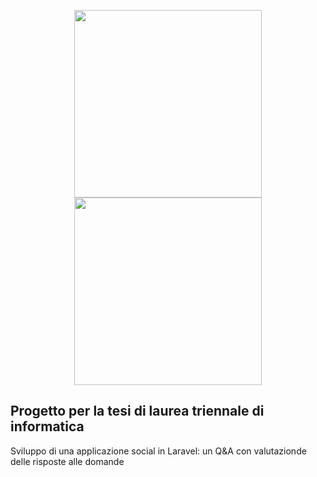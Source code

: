 <p align="center"><a href="https://laravel.com" target="_blank"><img src="https://raw.githubusercontent.com/laravel/art/master/logo-lockup/5%20SVG/2%20CMYK/1%20Full%20Color/laravel-logolockup-cmyk-red.svg" width="300"></a><img src="https://www.flowing.it/wp-content/uploads/2019/10/687474703a2f2f6572696b6168656964692e636f6d2f7468656d652f6661746361747a2f696d616765732f76616772616e742f6c6f676f5f76616772616e742e706e67.png" width="300"></p>

## Progetto per la tesi di laurea triennale di informatica

Sviluppo di una applicazione social in Laravel: un Q&A con valutazionde delle risposte alle domande
